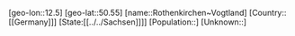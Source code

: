 ﻿---
location: [50.55,12.5]
type: City
tags:
- geo/City


SpocWebEntityId: 33789
isDeleted: false
confidential: public

---
[geo-lon::12.5]
[geo-lat::50.55]
[name::Rothenkirchen~Vogtland]
[Country::[[Germany]]]
[State:[[../../Sachsen]]]]
[Population::]
[Unknown::]

